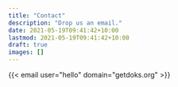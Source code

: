 ```yaml
---
title: "Contact"
description: "Drop us an email."
date: 2021-05-19T09:41:42+10:00
lastmod: 2021-05-19T09:41:42+10:00
draft: true
images: []
---
```


{{< email user="hello" domain="getdoks.org" >}}

